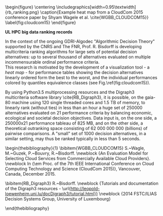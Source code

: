\begin{figure}
    \centering \includegraphics[width=0.95\textwidth]{rb_ranking.png}
    \caption{Example heat map from a CloudCom 2015 conference paper by Shyam Wagele et al. \cite{WGBB_CLOUDCOM15}}
    \label{fig:cloudcom15}
\end{figure}

__UL HPC big data ranking records__  

In the context of the ongoing GDRI-Algodec "Algorithmic Decision Theory" supported by the CNRS and The FNR, Prof. R. Bisdorff is developing multicriteria ranking algorithms for large sets of potential decision alternatives: up to several thousand of alternatives evaluated on multiple incommensurable ordinal performance criteria.  
This research is motivated by the development of a visualization tool - a *heat map* - for performance tables showing the decision alternatives linearly ordered form the best to the worst, and the individual performances colored by quantiles equivalence classes (see Fig.\ref{fig:cloudcom15}).

By using Python3.5 multiprocessing resources and the Digraph3 multicriteria software library \cite{RB_Digraph3}, it is possible, on the gaia-80 machine using 120 single threaded cores and  1.5 TB of memory, to linearly rank (without ties) in less than an hour a huge set of 250000 alternatives evaluated on 21 performance criteria by balancing economic, ecological and societal decision objectives. Data input is, on the one side, a 250000x21 performance tableau of 825 MB, and on the other side, a theoretical outranking space consisting of 62 000 000 000 (billions) of pairwise comparisons. A "small" set of 1000 decision alternatives, in a similar setting, may thus be ranked typically in less than 5 seconds.

\begin{thebibliography}{1}
\bibitem{WGBB_CLOUDCOM15}
S.~Wagle, M.~Guzek, P.~Bouvry, R.~Bisdorff.
\newblock {An Evaluation Model for Selecting Cloud Services from Commercially Available Cloud Providers}.
\newblock In {\em Proc. of the 7th IEEE International Conference on Cloud Computing Technology and Science (CloudCom 2015)}, Vancouver, Canada, December 2015.

\bibitem{RB_Digraph3}
R.~Bisdorff.
\newblock {Tutorials and documentation of the Digraph3 resources - \url{http://leopold-loewenheim.uni.lu/docDigraph3/tutorial.html}}
\newblock {2014 FSTC/ILIAS Decision Systems Group, University of Luxembourg}

\end{thebibliography}
